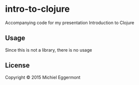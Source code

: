 # intro-to-clojure

Accompanying code for my presentation Introduction to Clojure

## Usage

Since this is not a library, there is no usage

## License

Copyright © 2015 Michiel Eggermont
